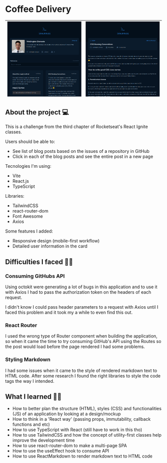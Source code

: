 # Coffee Delivery

![](screenshots/screenshot1.png)      |  ![](screenshots/screenshot2.png)
:-------------------------:|:-------------------------:
        
## About the project 💻
This is a challenge from the third chapter of Rocketseat's React Ignite classes.

Users should be able to:
- See list of blog posts based on the issues of a repository in GitHub
- Click in each of the blog posts and see the entire post in a new page

Tecnologies I'm using:
- Vite
- React.js
- TypeScript

Libraries:
- TailwindCSS
- react-router-dom
- Font Awesome
- Axios

Some features I added:
- Responsive design (mobile-first workflow)
- Detailed user information in the card

## Difficulties I faced 🤷‍♂️
### Consuming GitHubs API
Using octokit were generating a lot of bugs in this application and to use it with Axios I had to pass the authorization token on the headers of each request.

I didn't know I could pass header parameters to a request with Axios until I faced this problem and it took my a while to even find this out.

### React Router
I used the wrong type of Router component when building the application, so when it came the time to try consuming GitHub's API using the Routes so the post would load before the page rendered I had some problems.

### Styling Markdown
I had some issues when it came to the style of rendered markdown text to HTML code. After some research I found the right libraries to style the code tags the way I intended.


## What I learned 👨‍🏫
- How to better plan the structure (HTML), styles (CSS) and functionalities (JS) of an application by looking at a design/mockup
- How to think in a 'React way' (passing props, immutability, callback functions and etc)
- How to use TypeScript with React (still have to work in this tho)
- How to use TailwindCSS and how the concept of utility-first classes help improve the development time
- How to use react-router-dom to make a multi-page SPA 
- How to use the useEffect hook to consume API
- How to use ReactMarkdown to render markdown text to HTML code
